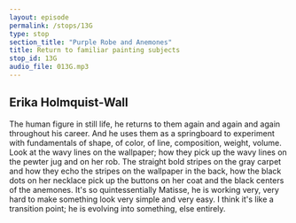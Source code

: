```yaml
---
layout: episode
permalink: /stops/13G
type: stop
section_title: "Purple Robe and Anemones"
title: Return to familiar painting subjects
stop_id: 13G
audio_file: 013G.mp3
---
```


## Erika Holmquist-Wall

The human figure in still life, he returns to them again and again and again throughout his career.  And he uses them as a springboard to experiment with fundamentals of shape, of color, of line, composition, weight, volume.  Look at the wavy lines on the wallpaper; how they pick up the wavy lines on the pewter jug and on her rob.  The straight bold stripes on the gray carpet and how they echo the stripes on the wallpaper in the back, how the black dots on her necklace pick up the buttons on her coat and the black centers of the anemones.  It's so quintessentially Matisse, he is working very, very hard to make something look very simple and very easy.  I think it's like a transition point; he is evolving into something, else entirely.
